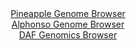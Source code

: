 <div id="Pineapple_Genome_Browser" align="center">
  <a href="https://igv.org/app/?sessionURL=blob:zZLdbpswGIbvxVKrTSL8BhKQook2vyVL06Y0aaoKGTDEG9jUdkJolHufW23aSSc1B5smIQGfjP2.D88B7BDjmBLgAVM1bNUwgAL4htYLWFYFmsESceBlsOBIAQxliCGSIOAdQAa5gOHtVH65EaLinqZhUbVKSHKqckuFJXyhBNZcTWipXdKigDFlUFDGtQsGd1TD.a5VoxhWlSrPtlRbS6GAGiyqDSWcahUieVTL_aJfoyhHhJYoKreFwG8BIplHZkzVDH7xlws_SRDnAWomac8PJv69NQjXI.dyHV6Pl6GzPF_gnECxZag3z_rz.grH0.YuSO1v4zNzSNntzShfT7PkzOqfD_YVZoj3jI7RtbpO12xLNJikaP8_tZYXPrF5Go8Wa8e4oWg87Ndpcz38On_mdDXz9Xd72.CogIImW2kCSDas4xm6YumOYptO6_XR6Cq67ko6jGLgPT4pQDCYfJfLHw9ANJX0BXD0vH1TRwGUpYgBr.XqesdwXdNud9q66xpH5QC2rPh7aIfhrdvRTd80nSjDhZAypxEnFVchIeouydT85USWHXwRj5sV3UzuJt2retrMXkUarWxT3ub.H3gqQB7_9gtl2Y.k.ifmfSSIKuJTdQs3ce3mq.5DcL8vg3EiwYSDBb57CLB_8y4gR9Y9DU5GWQmFXC8n8vWnczvIMCRCDnaY4xgXWDRLyZHWwDNMS6oLElpQ6SJgefxJV3TFsPXPvxW1jk_HHw--">Pineapple Genome Browser</a>
</div>
<div id="Alphonso_Genome_Browser" align="center">
  <a href="https://igv.org/app/?sessionURL=blob:zZJ_a5tAHIffy0HLBsYfZ2JUKMMmbdOmXWhKkrWlyDd6muv0zt6dpjHkve8aNvbPCs0fG4ND9MvpfT6PzxY1REjKGQoRNp2e6TjIQHLF13dQVgX5CiWRKMygkMRAgmREEJYQFG5RBlLBbHqt31wpVcnQsqiqOiWwnJvSNaGEljNYSzPhpTXgRQFLLkBxIa1TAQ23aN501mQJVWXqs12zZ6WgwIKiWnEmuVURlsdr_b341yjOCeMlicu6UHQfINZ5dMbUzOBLtLiLkoRIOSaby_QkGl9Gc_ds9nDhDR5mk9Fi5i2O72jOQNWCnETzCR8f4XO94Hk1GJ36.fpVZuCkR_h01OhLfuQOj89eKyqIPHH6ju_6nr8HRFlKXv.n7nrRA_uX1c1LlrKJLhrM.3h8MbzqTq9EcsuWo_ea7wxU8KTWRqBkJfqhYxuu7Rk97HXebh3fsO1A8xGcovDxyUBKQPJdb3_cIrWptDdIkpd6r5CBuEiJQGEnsO2.EwS41.137SBwdsYW1aL4e3DPZ9Ogb.MIYy_OaKG01GksWSVNYMxskszM2wNpnrU3JPJabzJUz1fp.f2bVrfDm6k_H1xEf6SJNQF9.P4X6qofyfRPzPtIEFMtD9WtbXLZXhapb9_f14MUf_Nq3AZNd7Tx38VzGJqMixKU3q8n.vGnbw0ICkzpQUMlXdKCqs1CU.RrFDrY1dqihBdce4hEvvxkG7bh9OzPv_V0d0.7Hw--">Alphonso Genome Browser</a>
</div>


<div id="DAF_Genomics_Browser" align="center">
  <a href="https://igv.org/app/?sessionURL=blob:tZFra9swFIb_iyD95JtkxzcIw92SrWvaMWeeaUsJp7Z8WS3LleSlWch_n_A6BhtlDDqQhMS5vK_Oc0BfqZAt71GMiIXnFsbIQLLhuw2woaOXwKhEcQWdpAYStKKC9gVF8QFVIBVk6VpXNkoNMrbtEiqzpj1nbSEt6VowmJKPqqE61SQWMPjGe9hJq.BMJyuwoRsa3ktuQ1FQKU3HHmhfb3egj5.x7dSSbtnYqXZS3WoT2lhpVaDdtn1JH_9i5D8o69W.SvJNMtWf0_1ZuUjOz5LP7jK7fuu_vs4.vMszPz_ZtHUPahR0UX1ck_urOk.aGTltkk_upbx64LLM0y9pPXPfnCwfh1ZQucABDt3QD9wQHQ3U8WLUEFDRCBxjzwhIaBDPM5.u7tzXUxC8RfHNrYGUgOJep98ckNoPGhWS9GGcqBmIi5IKFJuR4wQ4isjcCzwnivDROKBRdC_McpWlUeCQhBDfugOm9au2mwaohf4MvhTI3zrr_a.g3q_WZXC6ZzOyWoZJerfEF0M34BAy1vFnQBno2Y9VXDBQOvTj.YQFOq3HaK9.cXGPt8fv">DAF Genomics Browser</a>
</div>
